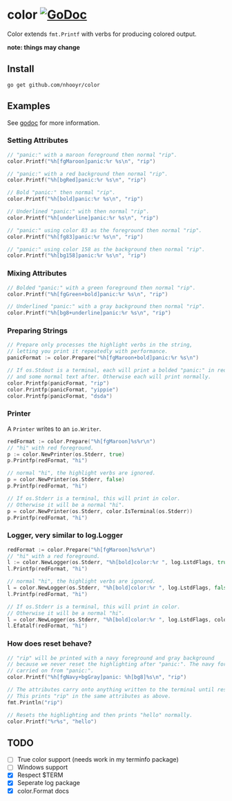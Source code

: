 # color [![GoDoc](https://godoc.org/github.com/nhooyr/color?status.svg)](https://godoc.org/github.com/nhooyr/color)

Color extends `fmt.Printf` with verbs for producing colored output.

__note: things may change__

## Install
```
go get github.com/nhooyr/color
```

## Examples
See [godoc](https://godoc.org/github.com/nhooyr/color) for more information.

### Setting Attributes
```go
// "panic:" with a maroon foreground then normal "rip".
color.Printf("%h[fgMaroon]panic:%r %s\n", "rip")

// "panic:" with a red background then normal "rip".
color.Printf("%h[bgRed]panic:%r %s\n", "rip")

// Bold "panic:" then normal "rip".
color.Printf("%h[bold]panic:%r %s\n", "rip")

// Underlined "panic:" with then normal "rip".
color.Printf("%h[underline]panic:%r %s\n", "rip")

// "panic:" using color 83 as the foreground then normal "rip".
color.Printf("%h[fg83]panic:%r %s\n", "rip")

// "panic:" using color 158 as the background then normal "rip".
color.Printf("%h[bg158]panic:%r %s\n", "rip")
```

### Mixing Attributes
```go
// Bolded "panic:" with a green foreground then normal "rip".
color.Printf("%h[fgGreen+bold]panic:%r %s\n", "rip")

// Underlined "panic:" with a gray background then normal "rip".
color.Printf("%h[bg8+underline]panic:%r %s\n", "rip")
```

### Preparing Strings
```go
// Prepare only processes the highlight verbs in the string,
// letting you print it repeatedly with performance.
panicFormat := color.Prepare("%h[fgMaroon+bold]panic:%r %s\n")

// If os.Stdout is a terminal, each will print a bolded "panic:" in red foreground
// and some normal text after. Otherwise each will print normally.
color.Printfp(panicFormat, "rip")
color.Printfp(panicFormat, "yippie")
color.Printfp(panicFormat, "dsda")
```

### Printer
A `Printer` writes to an `io.Writer`.

```go
redFormat := color.Prepare("%h[fgMaroon]%s%r\n")
// "hi" with red foreground.
p := color.NewPrinter(os.Stderr, true)
p.Printfp(redFormat, "hi")

// normal "hi", the highlight verbs are ignored.
p = color.NewPrinter(os.Stderr, false)
p.Printfp(redFormat, "hi")

// If os.Stderr is a terminal, this will print in color.
// Otherwise it will be a normal "hi".
p = color.NewPrinter(os.Stderr, color.IsTerminal(os.Stderr))
p.Printfp(redFormat, "hi")
```

### Logger, very similar to log.Logger
```go
redFormat := color.Prepare("%h[fgMaroon]%s%r\n")
// "hi" with a red foreground.
l := color.NewLogger(os.Stderr, "%h[bold]color:%r ", log.LstdFlags, true)
l.Printfp(redFormat, "hi")

// normal "hi", the highlight verbs are ignored.
l = color.NewLogger(os.Stderr, "%h[bold]color:%r ", log.LstdFlags, false)
l.Printfp(redFormat, "hi")

// If os.Stderr is a terminal, this will print in color.
// Otherwise it will be a normal "hi".
l = color.NewLogger(os.Stderr, "%h[bold]color:%r ", log.LstdFlags, color.IsTerminal(os.Stderr))
l.Efatalf(redFormat, "hi")
```

### How does reset behave?
```go
// "rip" will be printed with a navy foreground and gray background
// because we never reset the highlighting after "panic:". The navy foreground is
// carried on from "panic:".
color.Printf("%h[fgNavy+bgGray]panic: %h[bg8]%s\n", "rip")

// The attributes carry onto anything written to the terminal until reset.
// This prints "rip" in the same attributes as above.
fmt.Println("rip")

// Resets the highlighting and then prints "hello" normally.
color.Printf("%r%s", "hello")
```

## TODO
- [ ] True color support (needs work in my terminfo package)
- [ ] Windows support
- [x] Respect $TERM
- [x] Seperate log package
- [x] color.Format docs
